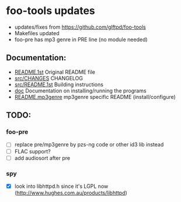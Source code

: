 # foo-tools updates

- updates/fixes from https://github.com/glftpd/foo-tools
- Makefiles updated
- foo-pre has mp3 genre in PRE line (no module needed)

## Documentation:

- [README.1st](README.1st) Original README file
- [src/CHANGES](src/CHANGES) CHANGELOG
- [src/README.1st](src/README.1st) Building instructions
- [doc](doc) Documentation on installing/running the programs
- [README.mp3genre](src/pre/README.mp3genre) mp3genre specific README (install/configure)

## TODO:

### foo-pre
- [ ] replace pre/mp3genre by pzs-ng code or other id3 lib instead
- [ ] FLAC support?
- [ ] add audiosort after pre

### spy
- [X] look into libhttpd.h since it's LGPL now (http://www.hughes.com.au/products/libhttpd)

